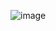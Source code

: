 ![image](https://user-images.githubusercontent.com/830084/159569678-43520c94-fdd6-4bd1-bd33-845233814040.png)
